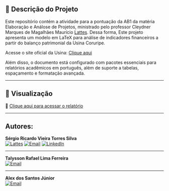 
## :notebook_with_decorative_cover: Descrição do Projeto

Este repositório contém a atividade para a pontuação da AB1 da matéria Elaboração e Análose de Projetos, ministrado pelo professor Cleydner Marques de Magalhães Maurício [Lattes](http://lattes.cnpq.br/1149404022685972). Dessa forma, Este projeto apresenta um modelo em LaTeX para análise de indicadores financeiros a partir do balanço patrimonial da Usina Coruripe.

Acesse o site oficial da Usina: [Clique aqui](https://www.usinacoruripe.com.br/)

Além disso, o documento está configurado com pacotes essenciais para relatórios acadêmicos em português, além de suporte a tabelas, espaçamento e formatação avançada.

---

## :blue_book: Visualização

:bookmark_tabs: [Clique aqui para acessar o relatório](indicadores.financeiros/arquivo.pdf)

---

## Autores:

**Sérgio Ricardo Vieira Torres Silva**  
[![Lattes](https://img.shields.io/badge/Lattes-000?style=for-the-badge&logo=read.cv&logoColor=white)](http://lattes.cnpq.br/6028108290396877)  [![Email](https://img.shields.io/badge/Email-0078D4?style=for-the-badge&logo=gmail&logoColor=red)](mailto:sergio.torres@feac.ufal.br)  [![LinkedIn](https://img.shields.io/badge/LinkedIn-0A66C2?style=for-the-badge&logo=linkedin&logoColor=white)](https://linkedin.com/in/sergioricardo-me)  

---

**Talysson Rafael Lima Ferreira**  
[![Email](https://img.shields.io/badge/Email-0078D4?style=for-the-badge&logo=gmail&logoColor=red)](mailto:talysson.ferreira@feac.ufal.br)  

---

**Alex dos Santos Júnior**  
[![Email](https://img.shields.io/badge/Email-0078D4?style=for-the-badge&logo=gmail&logoColor=red)](mailto:alex.junior@feac.ufal.br)  



